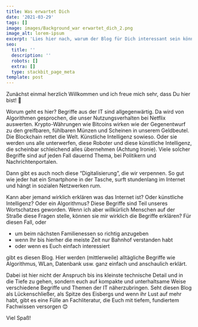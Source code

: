```yaml
---
title: Was erwartet Dich
date: '2021-03-29'
tags: []
image: images/Background_war erwartet_dich_2.png
image_alt: lorem-ipsum
excerpt: 'Lies hier nach, warum der Blog für Dich interessant sein könnte.'
seo:
  title: ''
  description: ''
  robots: []
  extra: []
  type: stackbit_page_meta
template: post
---
```

Zunächst einmal herzlich Willkommen und ich freue mich sehr, dass Du hier bist! 🥳

Worum geht es hier?
Begriffe aus der IT sind allgegenwärtig. Da wird von Algorithmen gesprochen, die unser Nutzungsverhalten bei Netflix auswerten. Krypto-Währungen wie Bitcoins wirken wie der Gegenentwurf zu den greifbaren, fühlbaren Münzen und Scheinen in unserem Geldbeutel. Die Blockchain rettet die Welt. Künstliche Intelligenz sowieso. Oder sie werden uns alle unterwerfen, diese Roboter und diese künstliche Intelligenz, die scheinbar schleichend alles übernehmen (Achtung Ironie).
Viele solcher Begriffe sind auf jeden Fall dauernd Thema, bei Politikern und Nachrichtenportalen. 

Dann gibt es auch noch diese “Digitalisierung”, die wir verpennen.
So gut wie jeder hat ein Smartphone in der Tasche, surft stundenlang im Internet und hängt in sozialen Netzwerken rum.

Kann aber jemand wirklich erklären was das Internet ist? Oder künstliche Intelligenz? Oder ein Algorithmus?
Diese Begriffe sind Teil unseres Wortschatzes geworden. Wenn ich aber willkürlich Menschen auf der Straße diese Fragen stelle, können sie mir wirklich die Begriffe erklären?
Für diesen Fall, oder
+ um beim nächsten Familienessen so richtig anzugeben
+ wenn Ihr bis hierher die meiste Zeit nur Bahnhof verstanden habt
+ oder wenn es Euch einfach interessiert

gibt es diesen Blog. Hier werden (mittlerweile) alltägliche Begriffe wie Algorithmus, WLan, Datenbank usw. ganz einfach und anschaulich erklärt.

Dabei ist hier nicht der Anspruch bis ins kleinste technische Detail und in die Tiefe zu gehen, sondern euch auf kompakte und unterhaltsame Weise verschiedene Begriffe und Themen der IT näherzubringen. Seht diesen Blog als Lückenschließer, als Spitze des Eisbergs und wenn ihr Lust auf mehr habt, gibt es eine Fülle an Fachliteratur, die Euch mit tiefem, fundiertem Fachwissen versorgen 😊

Viel Spaß!

